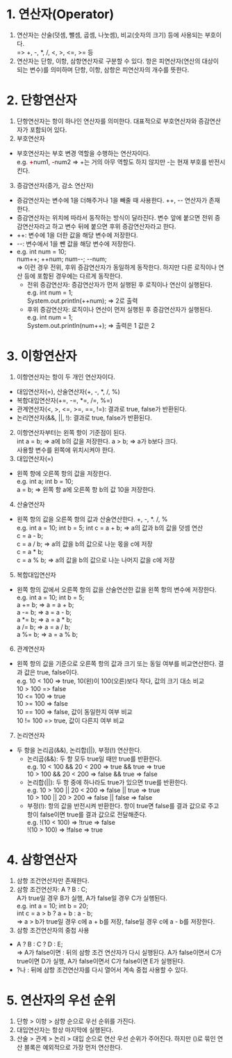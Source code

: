 # 1. 연산자(Operator)
1. 연산자는 산술(덧셈, 뺄셈, 곱셈, 나눗셈), 비교(숫자의 크기) 등에 사용되는 부호이다.  
=> +, -, *, /, <, >, <=, >= 등
2. 연산자는 단항, 이항, 삼항연산자로 구분할 수 있다. 항은 피연산자(연산의 대상이 되는 변수)를 의미하며 단항, 이항, 삼항은 피연산자의 개수를 뜻한다.

# 2. 단항연산자
1. 단항연산자는 항이 하나인 연산자를 의미한다. 대표적으로 부호연산자와 증감연산자가 포함되어 있다.
2. 부호연산자
- 부호연산자는 부호 변경 역할을 수행하는 연산자이다.  
e.g. <b style="color:red">+</b>num1, <b style="color:red">-</b>num2 => +는 거의 아무 역할도 하지 않지만 -는 현재 부호를 반전시킨다.
3. 증감연산자(증가, 감소 연산자)
- 증감연산자는 변수에 1을 더해주거나 1을 빼줄 때 사용한다. ++, -- 연산자가 존재한다.
- 증감연산자는 위치에 따라서 동작하는 방식이 달라진다. 변수 앞에 붙으면 전위 증감연산자라고 하고 변수 뒤에 붙으면 후위 증감연산자라고 한다.
- ++: 변수에 1을 더한 값을 해당 변수에 저장한다.
- --: 변수에서 1을 뺀 값을 해당 변수에 저장한다.
- e.g. int num = 10;  
num++; ++num; num--; --num;  
=> 이런 경우 전위, 후위 증감연산자가 동일하게 동작한다. 하지만 다른 로직이나 연산 등에 포함된 경우에는 다르게 동작한다.
    - 전위 증감연산자: 증감연산자가 먼저 실행된 후 로직이나 연산이 실행된다.  
    e.g. int num = 1;  
    System.out.println(++num); => 2로 출력
    - 후위 증감연산자: 로직이나 연산이 먼저 실행된 후 증감연산자가 실행된다.  
    e.g. int num = 1;  
    System.out.println(num++); => 출력은 1 값은 2

# 3. 이항연산자
1. 이항연산자는 항이 두 개인 연산자이다.
- 대입연산자(=), 산술연산자(+, -, *, /, %)
- 복합대입연산자(+=, -=, *=, /=, %=)
- 관계연산자(<, >, <=, >=, ==, !=): 결과로 true, false가 반환된다.
- 논리연산자(&&, ||, !): 결과로 true, false가 반환된다.
2. 이항연산자부터는 왼쪽 항이 기준점이 된다.  
int a = b; => a에 b의 값을 저장한다. a > b; => a가 b보다 크다.  
사용할 변수를 왼쪽에 위치시켜야 한다.
3. 대입연산자(=)
- 왼쪽 항에 오른쪽 항의 값을 저장한다.  
e.g. int a; int b = 10;  
a = b; => 왼쪽 항 a에 오른쪽 항 b의 값 10을 저장한다.
4. 산술연산자
- 왼쪽 항의 값을 오른쪽 항의 값과 산술연산한다. +, -, *. /, %  
e.g. int a = 10; int b = 5; int c = a + b; => a의 값과 b의 값을 덧셈 연산  
c = a - b;  
c = a / b; => a의 값을 b의 값으로 나눈 몫을 c에 저장  
c = a * b;  
c = a % b; => a의 값을 b의 값으로 나눈 나머지 값을 c에 저장
5. 복합대입연산자
- 왼쪽 항의 값에서 오른쪽 항의 값을 산술연산한 값을 왼쪽 항의 변수에 저장한다.  
e.g. int a = 10; int b = 5;  
a += b; => a = a + b;  
a -= b; => a = a - b;  
a *= b; => a = a * b;  
a /= b; => a = a / b;  
a %= b; => a = a % b;
6. 관계연산자
- 왼쪽 항의 값을 기준으로 오른쪽 항의 값과 크기 또는 동일 여부를 비교연산한다. 결과 값은 true, false이다.  
e.g. 10 < 100 => true, 10(왼)이 100(오른)보다 작다, 값의 크기 대소 비교  
10 > 100 => false  
10 <= 100 => true  
10 >= 100 => false  
10 == 100 => false, 값이 동일한지 여부 비교  
10 != 100 => true, 값이 다른지 여부 비교
7. 논리연산자
- 두 항을 논리곱(&&), 논리합(||), 부정(!) 연산한다.
    - 논리곱(&&): 두 항 모두 true일 때만 true를 반환한다.  
    e.g. 10 < 100 && 20 < 200 => true && true => true  
    10 > 100 && 20 < 200 => false && true => false
    - 논리합(||): 두 항 중에 하나라도 true가 있으면 true를 반환한다.  
    e.g. 10 > 100 || 20 < 200 => false || true => true  
    10 > 100 || 20 > 200 => false || false => false
    - 부정(!): 항의 값을 반전시켜 반환한다. 항이 true면 false를 결과 값으로 주고 항이 false이면 true를 결과 값으로 전달해준다.  
    e.g. !(10 < 100) => !true => false  
    !(10 > 100) => !false => true

# 4. 삼항연산자
1. 삼항 조건연산자만 존재한다.
2. 삼항 조건연산자: A ? B : C;  
A가 true일 경우 B가 실행, A가 false일 경우 C가 실행된다.  
e.g. int a = 10; int b = 20;  
int c = a > b ? a + b : a - b;  
=> a > b가 true일 경우 c에 a + b를 저장, false일 경우 c에 a - b를 저장한다.
3. 삼항 조건연산자의 중첩 사용
- A ? B : C ? D : E;  
=> A가 false이면 : 뒤의 삼항 조건 연산자가 다시 실행된다. A가 false이면서 C가 true이면 D가 실행, A가 false이면서 C가 false이면 E가 실행된다.
- ?나 : 뒤에 삼항 조건연산자를 다시 열어서 계속 중첩 사용할 수 있다.

# 5. 연산자의 우선 순위
1. 단항 > 이항 > 삼항 순으로 우선 순위를 가진다.
2. 대입연산자는 항상 마지막에 실행된다.
3. 산술 > 관계 > 논리 > 대입 순으로 연산 우선 순위가 주어진다. 하지만 ()로 묶인 연산 블록은 예외적으로 가장 먼저 연산한다.